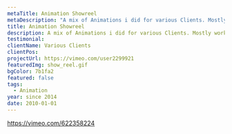 ```yaml
---
metaTitle: Animation Showreel
metaDescription: "A mix of Animations i did for various Clients. Mostly working with Fototrick and Type Animation in Adobe After Effects."
title: Animation Showreel
description: A mix of Animations i did for various Clients. Mostly working with Fototrick and Type Animation in Adobe After Effects.
testimonial: 
clientName: Various Clients
clientPos: 
projectUrl: https://vimeo.com/user2299921
featuredImg: show_reel.gif
bgColor: 7b1fa2
featured: false
tags:
  - Animation
year: since 2014
date: 2010-01-01
---
```



<div class="col-span-6">

https://vimeo.com/622358224

</div>